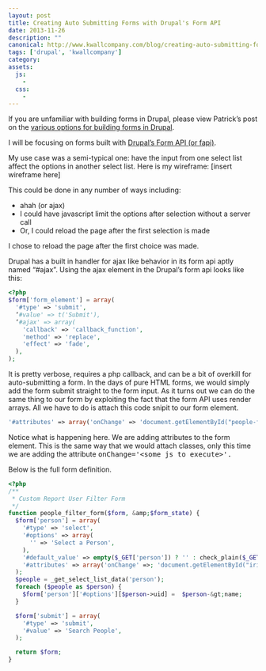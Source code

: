 ```yaml
---
layout: post
title: Creating Auto Submitting Forms with Drupal's Form API
date: 2013-11-26
description: ""
canonical: http://www.kwallcompany.com/blog/creating-auto-submitting-forms-drupals-form-api
tags: ['drupal', 'kwallcompany']
category:
assets:
  js:
    -
  css:
    -
---
```


If you are unfamiliar with building forms in Drupal, please view Patrick’s post on the <a href="http://www.kwallcompany.com/blog/details-formation-forms">various options for building forms in Drupal</a>.

I will be focusing on forms built with <a href="https://api.drupal.org/api/drupal/developer%21topics%21forms_api_reference.html/7" target="_blank">Drupal’s Form API (or fapi)</a>.

My use case was a semi-typical one: have the input from one select list affect the options in another select list. Here is my wireframe: [insert wireframe here]

This could be done in any number of ways including:

- ahah (or ajax)
- I could have javascript limit the options after selection without a server call
- Or, I could reload the page after the first selection is made

I chose to reload the page after the first choice was made.

Drupal has a built in handler for ajax like behavior in its form api aptly named “#ajax”. Using the ajax element in the Drupal’s form api looks like this:

```php
<?php
$form['form_element'] = array(
  '#type' => 'submit',
  ‘#value' => t('Submit'),
  ‘#ajax' => array(
    'callback' => 'callback_function',
    'method' => 'replace',
    'effect' => 'fade',
  ),
);
```

It is pretty verbose, requires a php callback, and can be a bit of overkill for auto-submitting a form. In the days of pure HTML forms, we would simply add the form submit straight to the form input. As it turns out we can do the same thing to our form by exploiting the fact that the form API uses render arrays. All we have to do is attach this code snipit to our form element.

```php
'#attributes' => array('onChange' => 'document.getElementById("people-filter-form").submit();')
```

Notice what is happening here. We are adding attributes to the form element. This is the same way that we would attach classes, only this time we are adding the attribute <tt>onChange='&lt;some js to execute&gt;'.</tt>

Below is the full form definition.

```php
<?php
/**
 * Custom Report User Filter Form
 */
function people_filter_form($form, &amp;$form_state) {
  $form['person'] = array(
    '#type' => 'select',
    '#options' => array(
      '' => 'Select a Person',
    ),
    '#default_value' => empty($_GET['person']) ? '' : check_plain($_GET['person']),
    '#attributes' => array('onChange' =>; 'document.getElementById("iris-app-people-filter-form").submit();'),
  );
  $people = _get_select_list_data('person');
  foreach ($people as $person) {
    $form['person']['#options'][$person->uid] =  $person-&gt;name;
  }

  $form['submit'] = array(
    '#type' => 'submit',
    '#value' => 'Search People',
  );

  return $form;
}
```
